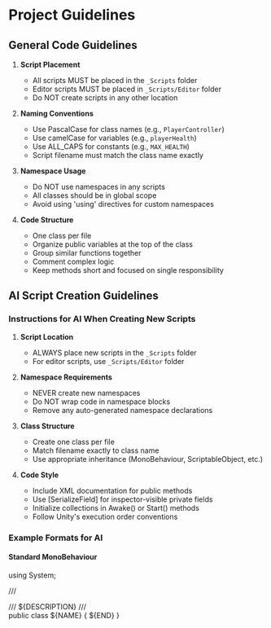 ﻿# Project Guidelines

## General Code Guidelines

1. **Script Placement**
    - All scripts MUST be placed in the `_Scripts` folder
    - Editor scripts MUST be placed in `_Scripts/Editor` folder
    - Do NOT create scripts in any other location

2. **Naming Conventions**
    - Use PascalCase for class names (e.g., `PlayerController`)
    - Use camelCase for variables (e.g., `playerHealth`)
    - Use ALL_CAPS for constants (e.g., `MAX_HEALTH`)
    - Script filename must match the class name exactly

3. **Namespace Usage**
    - Do NOT use namespaces in any scripts
    - All classes should be in global scope
    - Avoid using 'using' directives for custom namespaces

4. **Code Structure**
    - One class per file
    - Organize public variables at the top of the class
    - Group similar functions together
    - Comment complex logic
    - Keep methods short and focused on single responsibility

## AI Script Creation Guidelines

### Instructions for AI When Creating New Scripts

1. **Script Location**
    - ALWAYS place new scripts in the `_Scripts` folder
    - For editor scripts, use `_Scripts/Editor` folder

2. **Namespace Requirements**
    - NEVER create new namespaces
    - Do NOT wrap code in namespace blocks
    - Remove any auto-generated namespace declarations

3. **Class Structure**
    - Create one class per file
    - Match filename exactly to class name
    - Use appropriate inheritance (MonoBehaviour, ScriptableObject, etc.)

4. **Code Style**
    - Include XML documentation for public methods
    - Use [SerializeField] for inspector-visible private fields
    - Initialize collections in Awake() or Start() methods
    - Follow Unity's execution order conventions

### Example Formats for AI

#### Standard MonoBehaviour
using System;

/// <summary>
/// ${DESCRIPTION}
/// </summary>
public class ${NAME} 
{
    ${END}
}